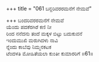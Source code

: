 +++
title = "061 ಬನ್ದರಿವರರಮನೆಗೆ ನೇಮವೆ"

+++
ಬಂದರಿವರರಮನೆಗೆ ನೇಮವೆ  
ಯೆಂದು ಪದಕೆರಗಿರೆ ಕಣಿ ನೀ  
ರಿಂದ ನನೆದನು ತಂದೆ ಮಕ್ಕಳ ಬಿಟ್ಟು ಬದುಕುವನೆ  
ಇಂದುಮುಖಿ ಮರುಗಿದಳು ನಾವಿ  
ನ್ನೆಂದು ಕಾಬೆವು ನಿಮ್ಮನಕಟಕ  
ಟೆಂದಳತಿ ಮೋಹಿತೆಯಲಾ ಕುಂತೀ ಕುಮಾರರಿಗೆ   ॥61॥
